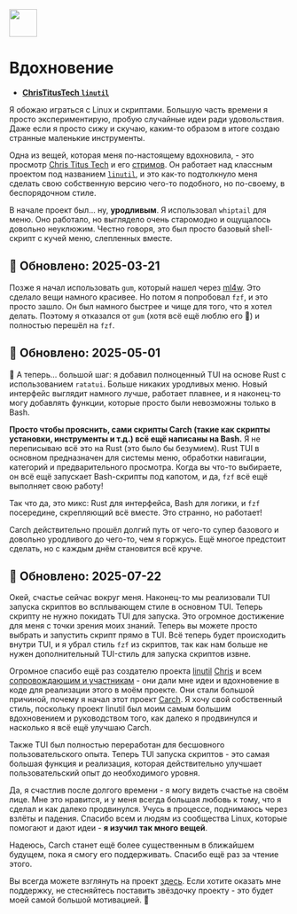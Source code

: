 <img src="https://cdn-icons-png.flaticon.com/128/7119/7119415.png" width="50" />

<br>

# Вдохновение

- **[ChrisTitusTech `linutil`](https://github.com/ChrisTitusTech/linutil/)**  

Я обожаю играться с Linux и скриптами. Большую часть времени я просто экспериментирую, пробую случайные идеи ради удовольствия. Даже если я просто сижу и скучаю, каким-то образом в итоге создаю странные маленькие инструменты.

Одна из вещей, которая меня по-настоящему вдохновила, - это просмотр [Chris Titus Tech](https://www.youtube.com/@ChrisTitusTech) и его [стримов](https://www.youtube.com/@TitusTechTalk). Он работает над классным проектом под названием [`linutil`](https://github.com/ChrisTitusTech/linutil/), и это как-то подтолкнуло меня сделать свою собственную версию чего-то подобного, но по-своему, в беспорядочном стиле.

В начале проект был... ну, **уродливым**. Я использовал `whiptail` для меню. Оно работало, но выглядело очень старомодно и ощущалось довольно неуклюжим. Честно говоря, это был просто базовый shell-скрипт с кучей меню, слепленных вместе.

## 📅 **Обновлено: 2025-03-21**  

Позже я начал использовать `gum`, который нашел через [ml4w](https://github.com/mylinuxforwork). Это сделало вещи намного красивее. Но потом я попробовал `fzf`, и это просто зашло. Он был намного быстрее и чище для того, что я хотел делать. Поэтому я отказался от `gum` (хотя всё ещё люблю его 💖) и полностью перешёл на `fzf`.

## 📅 **Обновлено: 2025-05-01**  

🦀 А теперь... большой шаг: я добавил полноценный TUI на основе Rust с использованием `ratatui`. Больше никаких уродливых меню. Новый интерфейс выглядит намного лучше, работает плавнее, и я наконец-то могу добавлять функции, которые просто были невозможны только в Bash.

**Просто чтобы прояснить, сами скрипты Carch (такие как скрипты установки, инструменты и т.д.) всё ещё написаны на Bash.** Я не переписываю всё это на Rust (это было бы безумием). Rust TUI в основном предназначен для системы меню, обработки навигации, категорий и предварительного просмотра. Когда вы что-то выбираете, он всё ещё запускает Bash-скрипты под капотом, и да, `fzf` всё ещё выполняет свою работу!

Так что да, это микс: Rust для интерфейса, Bash для логики, и `fzf` посередине, скрепляющий всё вместе. Это странно, но работает!

Carch действительно прошёл долгий путь от чего-то супер базового и довольно уродливого до чего-то, чем я горжусь. Ещё многое предстоит сделать, но с каждым днём становится всё круче.

## 📅 **Обновлено: 2025-07-22**

Окей, счастье сейчас вокруг меня. Наконец-то мы реализовали TUI запуска скриптов во всплывающем стиле в основном TUI. Теперь скрипту не нужно покидать TUI для запуска. Это огромное достижение для меня с точки зрения моих знаний. Теперь вы можете просто выбрать и запустить скрипт прямо в TUI. Всё теперь будет происходить внутри TUI, и я убрал стиль `fzf` из скриптов, так как нам больше не нужен дополнительный TUI-стиль для запуска скриптов извне.

Огромное спасибо ещё раз создателю проекта [linutil](https://github.com/ChrisTitusTech/linutil) [Chris](https://github.com/ChrisTitusTech) и всем [сопровождающим и участникам](https://github.com/ChrisTitusTech/linutil/graphs/contributors) - они дали мне идеи и вдохновение в коде для реализации этого в моём проекте. Они стали большой причиной, почему я начал этот проект [Carch](https://github.com/harilvfs/carch). Я хочу свой собственный стиль, поскольку проект linutil был моим самым большим вдохновением и руководством того, как далеко я продвинулся и насколько я всё ещё улучшаю Carch.

Также TUI был полностью переработан для бесшовного пользовательского опыта. Теперь TUI запуска скриптов - это самая большая функция и реализация, которая действительно улучшает пользовательский опыт до необходимого уровня.

Да, я счастлив после долгого времени - я могу видеть счастье на своём лице. Мне это нравится, и у меня всегда большая любовь к тому, что я сделал и как далеко продвинулся. Учусь в процессе, поднимаюсь через взлёты и падения. Спасибо всем и людям из сообщества Linux, которые помогают и дают идеи - **я изучил так много вещей**.

Надеюсь, Carch станет ещё более существенным в ближайшем будущем, пока я смогу его поддерживать. Спасибо ещё раз за чтение этого.

Вы всегда можете взглянуть на проект [здесь](https://github.com/harilvfs). Если хотите оказать мне поддержку, не стесняйтесь поставить звёздочку проекту - это будет моей самой большой мотивацией. 🙂
